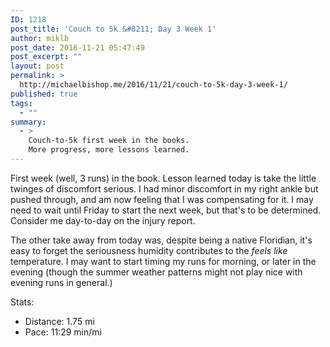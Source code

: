 ```yaml
---
ID: 1218
post_title: 'Couch to 5k &#8211; Day 3 Week 1'
author: miklb
post_date: 2016-11-21 05:47:49
post_excerpt: ""
layout: post
permalink: >
  http://michaelbishop.me/2016/11/21/couch-to-5k-day-3-week-1/
published: true
tags:
  - ""
summary:
  - >
    Couch-to-5k first week in the books.
    More progress, more lessons learned.
---
```

First week (well, 3 runs) in the book. Lesson learned today is take the little twinges of discomfort serious. I had minor discomfort in my right ankle but pushed through, and am now feeling that I was compensating for it. I may need to wait until Friday to start the next week, but that's to be determined. Consider me day-to-day on the injury report.

The other take away from today was, despite being a native Floridian, it's easy to forget the seriousness humidity contributes to the *feels like* temperature. I may want to start timing my runs for morning, or later in the evening (though the summer weather patterns might not play nice with evening runs in general.)

Stats:

* Distance: 1.75 mi
* Pace: 11:29 min/mi

<a href="https://brid.gy/publish/twitter"></a>